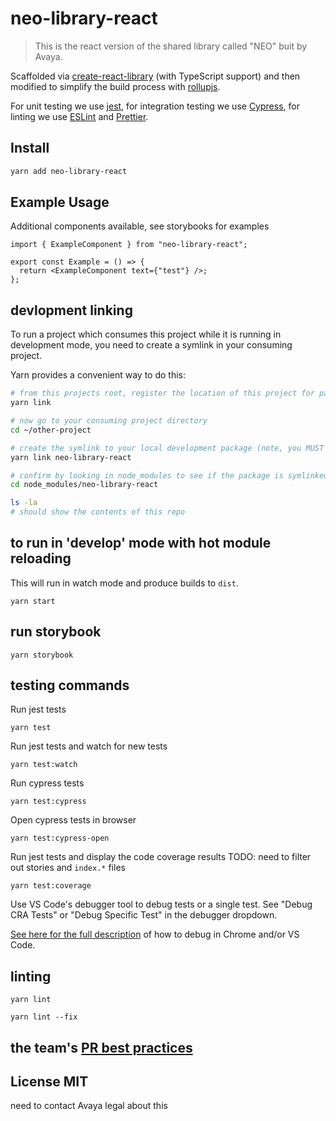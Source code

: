 # neo-library-react

> This is the react version of the shared library called "NEO" buit by Avaya.

Scaffolded via [create-react-library](https://github.com/transitive-bullshit/create-react-library) (with TypeScript support) and then modified to simplify the build process with [rollupjs](https://www.rollupjs.org/).

For unit testing we use [jest](https://jestjs.io/), for integration testing we use [Cypress](https://www.cypress.io/how-it-works), for linting we use [ESLint](https://eslint.org/) and [Prettier](https://prettier.io/).

## Install

```bash
yarn add neo-library-react
```

## Example Usage

Additional components available, see storybooks for examples

```tsx
import { ExampleComponent } from "neo-library-react";

export const Example = () => {
  return <ExampleComponent text={"test"} />;
};
```

## devlopment linking

To run a project which consumes this project while it is running in development mode, you need to create a symlink in your consuming project.

Yarn provides a convenient way to do this:

```bash
# from this projects root, register the location of this project for package.json `neo-library-react`
yarn link

# now go to your consuming project directory
cd ~/other-project

# create the symlink to your local development package (note, you MUST use `yarn`, NOT `npm`)
yarn link neo-library-react

# confirm by looking in node_modules to see if the package is symlinked (or by making changes)
cd node_modules/neo-library-react

ls -la
# should show the contents of this repo
```

## to run in 'develop' mode with hot module reloading

This will run in watch mode and produce builds to `dist`.

```
yarn start
```

## run storybook

```
yarn storybook
```

## testing commands

Run jest tests

```
yarn test
```

Run jest tests and watch for new tests

```
yarn test:watch
```

Run cypress tests

```
yarn test:cypress
```

Open cypress tests in browser

```
yarn test:cypress-open
```

Run jest tests and display the code coverage results
TODO: need to filter out stories and `index.*` files

```
yarn test:coverage
```

Use VS Code's debugger tool to debug tests or a single test. See "Debug CRA Tests" or "Debug Specific Test" in the debugger dropdown.

[See here for the full description](https://jestjs.io/docs/en/troubleshooting) of how to debug in Chrome and/or VS Code.

## linting

```
yarn lint
```

```
yarn lint --fix
```

## the team's [PR best practices](./readmes/pr-best-practices.md)

## License MIT

need to contact Avaya legal about this
